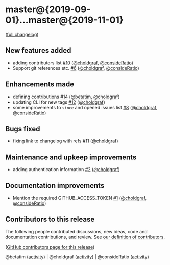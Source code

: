 # master@{2019-09-01}...master@{2019-11-01}

([full changelog](https://github.com/executablebooks/github-activity/compare/479cc4b2f5504945021e3c4ee84818a10fabf810...ed7f1ed78b523c6b9fe6b3ac29e834087e299296))

## New features added

- adding contributors list [#10](https://github.com/executablebooks/github-activity/pull/10) ([@choldgraf](https://github.com/choldgraf), [@consideRatio](https://github.com/consideRatio))
- Support git references etc. [#6](https://github.com/executablebooks/github-activity/pull/6) ([@choldgraf](https://github.com/choldgraf), [@consideRatio](https://github.com/consideRatio))

## Enhancements made

- defining contributions [#14](https://github.com/executablebooks/github-activity/pull/14) ([@betatim](https://github.com/betatim), [@choldgraf](https://github.com/choldgraf))
- updating CLI for new tags [#12](https://github.com/executablebooks/github-activity/pull/12) ([@choldgraf](https://github.com/choldgraf))
- some improvements to `since` and opened issues list [#8](https://github.com/executablebooks/github-activity/pull/8) ([@choldgraf](https://github.com/choldgraf), [@consideRatio](https://github.com/consideRatio))

## Bugs fixed

- fixing link to changelog with refs [#11](https://github.com/executablebooks/github-activity/pull/11) ([@choldgraf](https://github.com/choldgraf))

## Maintenance and upkeep improvements

- adding authentication information [#2](https://github.com/executablebooks/github-activity/pull/2) ([@choldgraf](https://github.com/choldgraf))

## Documentation improvements

- Mention the required GITHUB_ACCESS_TOKEN [#1](https://github.com/executablebooks/github-activity/pull/1) ([@choldgraf](https://github.com/choldgraf), [@consideRatio](https://github.com/consideRatio))

## Contributors to this release

The following people contributed discussions, new ideas, code and documentation contributions, and review.
See [our definition of contributors](https://github-activity.readthedocs.io/en/latest/#how-does-this-tool-define-contributions-in-the-reports).

([GitHub contributors page for this release](https://github.com/executablebooks/github-activity/graphs/contributors?from=2019-09-01&to=2019-11-01&type=c))

@betatim ([activity](https://github.com/search?q=repo%3Aexecutablebooks%2Fgithub-activity+involves%3Abetatim+updated%3A2019-09-01..2019-11-01&type=Issues)) | @choldgraf ([activity](https://github.com/search?q=repo%3Aexecutablebooks%2Fgithub-activity+involves%3Acholdgraf+updated%3A2019-09-01..2019-11-01&type=Issues)) | @consideRatio ([activity](https://github.com/search?q=repo%3Aexecutablebooks%2Fgithub-activity+involves%3AconsideRatio+updated%3A2019-09-01..2019-11-01&type=Issues))
